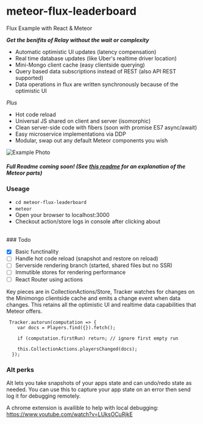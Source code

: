 # meteor-flux-leaderboard
Flux Example with React &amp; Meteor 

***Get the benifits of Relay without the wait or complexity***

- Automatic optimistic UI updates (latency compensation)
- Real time database updates (like Uber's realtime driver location)
- Mini-Mongo client cache (easy clientside querying)
- Query based data subscriptions instead of REST (also API REST supported)
- Data operations in flux are written synchronously because of the optimistic UI


*Plus*

- Hot code reload
- Universal JS shared on client and server (isomorphic)
- Clean server-side code with fibers (soon with promise ES7 async/await)
- Easy microservice implementations via DDP
- Modular, swap out any default Meteor components you wish


![Example Photo](https://s3.amazonaws.com/f.cl.ly/items/3B180I3q0W132P0J1Z18/Screen%20Shot%202015-07-25%20at%2011.53.35%20AM.png)


##### Full Readme coming soon! (See [this readme](https://github.com/AdamBrodzinski/react-ive-meteor) for an explanation of the Meteor parts)

### Useage

- `cd meteor-flux-leaderboard`
- `meteor`
- Open your browser to localhost:3000
- Checkout action/store logs in console after clicking about


<br>
### Todo 

- [X] Basic functinality
- [ ] Handle hot code reload (snapshot and restore on reload)
- [ ] Serverside rendering branch (started, shared files but no SSR)
- [ ] Immutible stores for rendering performance
- [ ] React Router using actions

Key pieces are in CollectionActions/Store, Tracker watches for changes on the Minimongo clientside cache and emits a change event when data changes. This retains all the optimistic UI and realtime data capabilities that Meteor offers.

```
 Tracker.autorun(computation => {
    var docs = Players.find({}).fetch();
    
    if (computation.firstRun) return; // ignore first empty run
    
    this.CollectionActions.playersChanged(docs);
  });
```

### Alt perks

Alt lets you take snapshots of your apps state and can undo/redo state as needed. You can use this to capture your app state on an error then send log it for debugging remotely. 

A chrome extension is availible to help with local debugging:  
https://www.youtube.com/watch?v=LUksOCuRjkE
